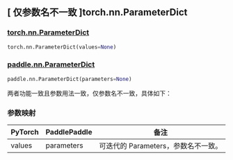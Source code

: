 ## [ 仅参数名不一致 ]torch.nn.ParameterDict

### [torch.nn.ParameterDict](https://pytorch.org/docs/stable/generated/torch.nn.ParameterList.html?highlight=nn+parameterlist#torch.nn.ParameterDict)

```python
torch.nn.ParameterDict(values=None)
```

### [paddle.nn.ParameterDict](https://www.paddlepaddle.org.cn/documentation/docs/zh/develop/api/paddle/nn/ParameterDict_cn.html#parameterdict)

```python
paddle.nn.ParameterDict(parameters=None)
```

两者功能一致且参数用法一致，仅参数名不一致，具体如下：

### 参数映射

| PyTorch | PaddlePaddle | 备注                                |
| ------- | ------------ | ----------------------------------- |
| values  | parameters   | 可迭代的 Parameters，参数名不一致。 |
